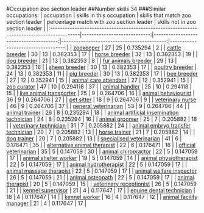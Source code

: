 #Occupation zoo section leader
##Number skills 34
###Similar occupations:
| occupation                                                                                |   skills in this occupation |   skills that match zoo section leader |   percentage match with zoo section leader |   skills not in zoo section leader |
|:------------------------------------------------------------------------------------------|----------------------------:|---------------------------------------:|-------------------------------------------:|-----------------------------------:|
| [zookeeper](zookeeper.md)                                                                 |                          27 |                                     25 |                                   0.735294 |                                  2 |
| [cattle breeder](cattle_breeder.md)                                                       |                          30 |                                     13 |                                   0.382353 |                                 17 |
| [horse breeder](horse_breeder.md)                                                         |                          32 |                                     13 |                                   0.382353 |                                 19 |
| [dog breeder](dog_breeder.md)                                                             |                          21 |                                     13 |                                   0.382353 |                                  8 |
| [fur animals breeder](fur_animals_breeder.md)                                             |                          29 |                                     13 |                                   0.382353 |                                 16 |
| [sheep breeder](sheep_breeder.md)                                                         |                          30 |                                     13 |                                   0.382353 |                                 17 |
| [poultry breeder](poultry_breeder.md)                                                     |                          24 |                                     13 |                                   0.382353 |                                 11 |
| [pig breeder](pig_breeder.md)                                                             |                          30 |                                     13 |                                   0.382353 |                                 17 |
| [bee breeder](bee_breeder.md)                                                             |                          27 |                                     12 |                                   0.352941 |                                 15 |
| [animal care attendant](animal_care_attendant.md)                                         |                          27 |                                     12 |                                   0.352941 |                                 15 |
| [zoo curator](zoo_curator.md)                                                             |                          47 |                                     10 |                                   0.294118 |                                 37 |
| [animal handler](animal_handler.md)                                                       |                          25 |                                     10 |                                   0.294118 |                                 15 |
| [live animal transporter](live_animal_transporter.md)                                     |                          25 |                                      9 |                                   0.264706 |                                 16 |
| [animal behaviourist](animal_behaviourist.md)                                             |                          36 |                                      9 |                                   0.264706 |                                 27 |
| [pet sitter](pet_sitter.md)                                                               |                          18 |                                      9 |                                   0.264706 |                                  9 |
| [veterinary nurse](veterinary_nurse.md)                                                   |                          46 |                                      9 |                                   0.264706 |                                 37 |
| [general veterinarian](general_veterinarian.md)                                           |                          53 |                                      9 |                                   0.264706 |                                 44 |
| [animal trainer](animal_trainer.md)                                                       |                          26 |                                      8 |                                   0.235294 |                                 18 |
| [animal artificial insemination technician](animal_artificial_insemination_technician.md) |                          24 |                                      8 |                                   0.235294 |                                 16 |
| [animal groomer](animal_groomer.md)                                                       |                          25 |                                      7 |                                   0.205882 |                                 18 |
| [veterinary technician](veterinary_technician.md)                                         |                          31 |                                      7 |                                   0.205882 |                                 24 |
| [animal embryo transfer technician](animal_embryo_transfer_technician.md)                 |                          20 |                                      7 |                                   0.205882 |                                 13 |
| [horse trainer](horse_trainer.md)                                                         |                          21 |                                      7 |                                   0.205882 |                                 14 |
| [dog trainer](dog_trainer.md)                                                             |                          20 |                                      7 |                                   0.205882 |                                 13 |
| [specialised veterinarian](specialised_veterinarian.md)                                   |                          41 |                                      6 |                                   0.176471 |                                 35 |
| [alternative animal therapist](alternative_animal_therapist.md)                           |                          22 |                                      6 |                                   0.176471 |                                 16 |
| [official veterinarian](official_veterinarian.md)                                         |                          35 |                                      5 |                                   0.147059 |                                 30 |
| [animal chiropractor](animal_chiropractor.md)                                             |                          22 |                                      5 |                                   0.147059 |                                 17 |
| [animal shelter worker](animal_shelter_worker.md)                                         |                          19 |                                      5 |                                   0.147059 |                                 14 |
| [animal physiotherapist](animal_physiotherapist.md)                                       |                          22 |                                      5 |                                   0.147059 |                                 17 |
| [animal hydrotherapist](animal_hydrotherapist.md)                                         |                          22 |                                      5 |                                   0.147059 |                                 17 |
| [animal massage therapist](animal_massage_therapist.md)                                   |                          22 |                                      5 |                                   0.147059 |                                 17 |
| [animal welfare inspector](animal_welfare_inspector.md)                                   |                          26 |                                      5 |                                   0.147059 |                                 21 |
| [animal osteopath](animal_osteopath.md)                                                   |                          22 |                                      5 |                                   0.147059 |                                 17 |
| [animal therapist](animal_therapist.md)                                                   |                          20 |                                      5 |                                   0.147059 |                                 15 |
| [veterinary receptionist](veterinary_receptionist.md)                                     |                          26 |                                      5 |                                   0.147059 |                                 21 |
| [kennel supervisor](kennel_supervisor.md)                                                 |                          21 |                                      4 |                                   0.117647 |                                 17 |
| [equine dental technician](equine_dental_technician.md)                                   |                          18 |                                      4 |                                   0.117647 |                                 14 |
| [kennel worker](kennel_worker.md)                                                         |                          16 |                                      4 |                                   0.117647 |                                 12 |
| [animal facility manager](animal_facility_manager.md)                                     |                          21 |                                      4 |                                   0.117647 |                                 17 |
